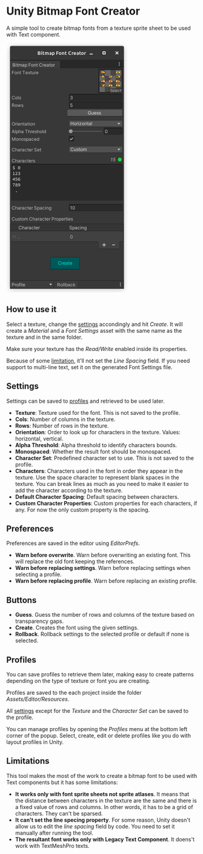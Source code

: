 # Unity Bitmap Font Creator

A simple tool to create bitmap fonts from a texture sprite sheet to be used with Text component.

![Screenshot](./Documentation/screenshot-01.png)

## How to use it

Select a texture, change the [settings](#settings) accondingly and hit _Create_. It will create a _Material_ and a _Font Settings_ asset with the same name as the texture and in the same folder.

Make sure your texture has the _Read/Write_ enabled inside its properties.

Because of some [limitation](#limitations), it'll not set the _Line Spacing_ field. If you need support to multi-line text, set it on the generated Font Settings file.

## Settings

Settings can be saved to [profiles](#profiles) and retrieved to be used later.

-  **Texture**: Texture used for the font. This is not saved to the profile.
-  **Cols**: Number of columns in the texture.
-  **Rows**: Number of rows in the texture.
-  **Orientation**: Order to look up for characters in the texture. Values: horizontal, vertical.
-  **Alpha Threshold**: Alpha threshold to identify characters bounds.
-  **Monospaced**: Whether the result font should be monospaced.
-  **Character Set**: Predefined character set to use. This is not saved to the profile.
-  **Characters**: Characters used in the font in order they appear in the texture. Use the space character to represent blank spaces in the texture. You can break lines as much as you need to make it easier to add the character according to the texture.
-  **Default Character Spacing**: Default spacing between characters.
-  **Custom Character Properties**: Custom properties for each characters, if any. For now the only custom property is the spacing.

## Preferences

Preferences are saved in the editor using _EditorPrefs_.

-  **Warn before overwrite**. Warn before overwriting an existing font. This will replace the old font keeping the references.
-  **Warn before replacing settings**. Warn before replacing settings when selecting a profile.
-  **Warn before replacing profile**. Warn before replacing an existing profile.

## Buttons

-  **Guess**. Guess the number of rows and columns of the texture based on transparency gaps.
-  **Create**. Creates the font using the given settings.
-  **Rollback**. Rollback settings to the selected profile or default if none is selected.

## Profiles

You can save profiles to retrieve them later, making easy to create patterns depending on the type of texture or font you are creating.

Profiles are saved to the each project inside the folder _Assets/Editor/Resources_.

All [settings](#settings) except for the _Texture_ and the _Character Set_ can be saved to the profile.

You can manage profiles by opening the _Profiles_ menu at the bottom left corner of the popup. Select, create, edit or delete profiles like you do with layout profiles in Unity.

## Limitations

This tool makes the most of the work to create a bitmap font to be used with Text components but it has some limitations:

-  **It works only with font sprite sheets not sprite atlases**. It means that the distance between characters in the texture are the same and there is a fixed value of rows and columns. In other words, it has to be a grid of characters. They can't be sparsed.
-  **It can't set the line specing property**. For some reason, Unity doesn't allow us to edit the _line spacing_ field by code. You need to set it manually after running the tool.
-  **The resultant font works only with Legacy Text Component**. It doens't work with TextMeshPro texts.
